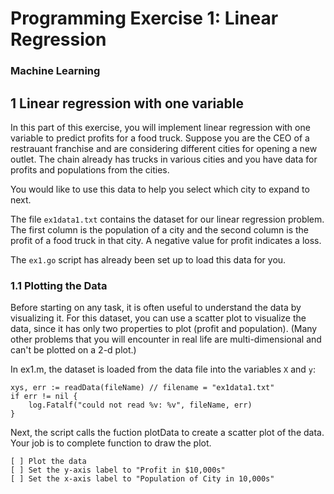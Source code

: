 # Programming Exercise 1: Linear Regression
### Machine Learning

## 1 Linear regression with one variable
In this part of this exercise, you will implement linear regression with one variable to predict profits for a food truck.
Suppose you are the CEO of a restrauant franchise and are considering different cities for opening a new outlet.
The chain already has trucks in various cities and you have data for profits and populations from the cities.

You would like to use this data to help you select which city to expand to next.

The file `ex1data1.txt` contains the dataset for our linear regression problem. The first column is the population of a city and the second column is the profit of a food truck in that city. A negative value for profit indicates a loss.

The `ex1.go` script has already been set up to load this data for you.

### 1.1 Plotting the Data
Before starting on any task, it is often useful to understand the data by visualizing it.
For this dataset, you can use a scatter plot to visualize the data, since it has only two properties to plot (profit and population).
(Many other problems that you will encounter in real life are multi-dimensional and can't be plotted on a 2-d plot.)

In ex1.m, the dataset is loaded from the data file into the variables `X` and `y`:

```
xys, err := readData(fileName) // filename = "ex1data1.txt"
if err != nil {
    log.Fatalf("could not read %v: %v", fileName, err)
}
```

Next, the script calls the fuction plotData to create a scatter plot of the data.
Your job is to complete function to draw the plot.
```
[ ] Plot the data
[ ] Set the y-axis label to "Profit in $10,000s"
[ ] Set the x-axis label to "Population of City in 10,000s"
```